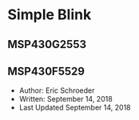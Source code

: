 # Simple Blink


## MSP430G2553


## MSP430F5529


 * Author: Eric Schroeder
 * Written: September 14, 2018
 * Last Updated September 14, 2018
